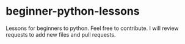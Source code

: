 # beginner-python-lessons
Lessons for beginners to python. Feel free to contribute. I will review requests to add new files and pull requests.
